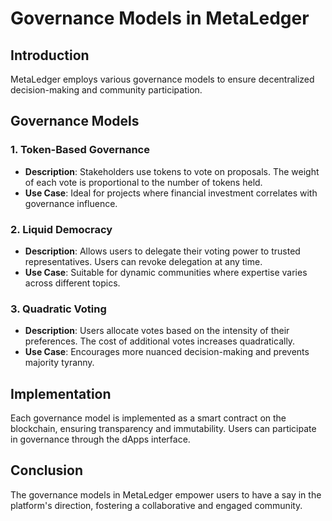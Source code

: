 # Governance Models in MetaLedger

## Introduction
MetaLedger employs various governance models to ensure decentralized decision-making and community participation.

## Governance Models

### 1. Token-Based Governance
- **Description**: Stakeholders use tokens to vote on proposals. The weight of each vote is proportional to the number of tokens held.
- **Use Case**: Ideal for projects where financial investment correlates with governance influence.

### 2. Liquid Democracy
- **Description**: Allows users to delegate their voting power to trusted representatives. Users can revoke delegation at any time.
- **Use Case**: Suitable for dynamic communities where expertise varies across different topics.

### 3. Quadratic Voting
- **Description**: Users allocate votes based on the intensity of their preferences. The cost of additional votes increases quadratically.
- **Use Case**: Encourages more nuanced decision-making and prevents majority tyranny.

## Implementation
Each governance model is implemented as a smart contract on the blockchain, ensuring transparency and immutability. Users can participate in governance through the dApps interface.

## Conclusion
The governance models in MetaLedger empower users to have a say in the platform's direction, fostering a collaborative and engaged community.

